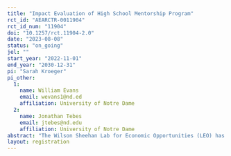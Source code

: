 ```yaml
---
title: "Impact Evaluation of High School Mentorship Program"
rct_id: "AEARCTR-0011904"
rct_id_num: "11904"
doi: "10.1257/rct.11904-2.0"
date: "2023-08-08"
status: "on_going"
jel: ""
start_year: "2022-11-01"
end_year: "2030-12-31"
pi: "Sarah Kroeger"
pi_other:
  1:
    name: William Evans
    email: wevans1@nd.ed
    affiliation: University of Notre Dame
  2:
    name: Jonathan Tebes
    email: jtebes@nd.edu
    affiliation: University of Notre Dame
abstract: "The Wilson Sheehan Lab for Economic Opportunities (LEO) has partnered with Thread of Baltimore, Maryland to evaluate their high school mentorship program, an intensive mentoring program for inner-city youth who are at the highest risk for dropping out of high school. Students are identified for the program if they have GPAs in the bottom quartile after their first semester of 9th grade. Historically, the four-year graduation rate for these students is just 5%. Eligible students are connected to volunteers who help establish goals and identify and remove significant barriers. A key component of the intervention is a model of long-term relationship building across lines of difference, with a goal to construct a permanent social network to youth who are otherwise socioeconomically isolated. To evaluate this program, we will use a randomized control trial (RCT) to examine whether the program improves graduation rates and other educational and early-life outcomes, including academic performance, high school completion, college-going, criminal justice contact, and mortality. Eligible students are randomly assigned to either Thread or a control group, with approximately 630 in each group. The study will utilize administrative records from Baltimore City Public Schools, the Maryland Longitudinal Data System, and the National Student Clearinghouse, as well as program data. Results from this RCT will be disseminated to policymakers and providers across the country to inform the replication and expansion of programs designed to support underperforming high school students. We plan to enroll 1260 people in the study over three years (academic years 2022-23 to 2024-25), of which approximately 630 will be offered a spot in Thread. We conservatively assume that 60% of those offered (378 individuals) will enroll in the program. Assuming a baseline high school graduation rate of 10% (likely higher than the actual control group completion rate), we are powered to detect a 5.2 percentage point increase in graduation rates which is about one eighth of the observational differences Thread has documented."
layout: registration
---
```


